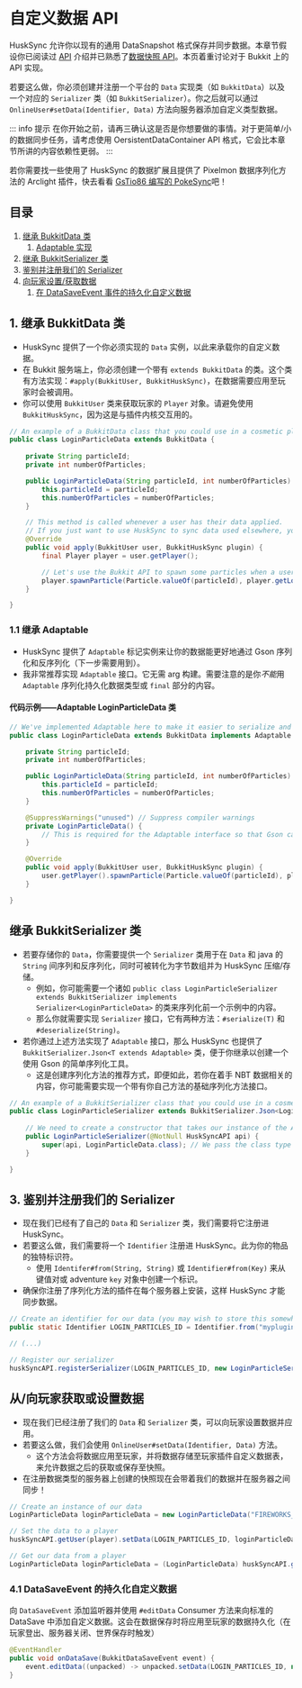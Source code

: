 # 自定义数据 API 

HuskSync 允许你以现有的通用 DataSnapshot 格式保存并同步数据。本章节假设你已阅读过 [API](documentation.api-v3.md) 介绍并已熟悉了[数据快照 API](documentation.api-v3.data-snapshot-api.md)。本页着重讨论对于 Bukkit 上的 API 实现。

若要这么做，你必须创建并注册一个平台的 `Data` 实现类（如 `BukkitData`）以及一个对应的 `Serializer` 类（如 `BukkitSerializer`）。你之后就可以通过 `OnlineUser#setData(Identifier, Data)` 方法向服务器添加自定义类型数据。

::: info 提示
在你开始之前，请再三确认这是否是你想要做的事情。对于更简单/小的数据同步任务，请考虑使用 OersistentDataContainer API 格式，它会比本章节所讲的内容依赖性更弱。
:::

若你需要找一些使用了 HuskSync 的数据扩展且提供了 Pixelmon 数据序列化方法的 Arclight 插件，快去看看 [GsTio86 编写的 PokeSync](https://github.com/GsTio86/PokeSync)吧！

## 目录

1. [继承 BukkitData 类](#1-继承-bukkitdata-类)
    1. [Adaptable 实现](#11-继承-adaptable)
2. [继承 BukkitSerializer 类](#1-继承-bukkitdata-类)
3. [鉴别并注册我们的 Serializer](#3-鉴别并注册我们的-serializer)
4. [向玩家设置/获取数据](#从向玩家获取或设置数据)
    1. [在 DataSaveEvent 事件的持久化自定义数据](#41-datasaveevent-的持久化自定义数据)

## 1. 继承 BukkitData 类

* HuskSync 提供了一个你必须实现的 `Data` 实例，以此来承载你的自定义数据。
* 在 Bukkit 服务端上，你必须创建一个带有 `extends BukkitData` 的类。这个类有方法实现：`#apply(BukkitUser, BukkitHuskSync)`，在数据需要应用至玩家时会被调用。
* 你可以使用 `BukkitUser` 类来获取玩家的 `Player` 对象。请避免使用 `BukkitHuskSync`，因为这是与插件内核交互用的。

```Java
// An example of a BukkitData class that you could use in a cosmetic plugin to store player particle data.
public class LoginParticleData extends BukkitData {
    
    private String particleId;
    private int numberOfParticles;

    public LoginParticleData(String particleId, int numberOfParticles) {
        this.particleId = particleId;
        this.numberOfParticles = numberOfParticles;
    }

    // This method is called whenever a user has their data applied.
    // If you just want to use HuskSync to sync data used elsewhere, you don't have to do anything here, of course
    @Override
    public void apply(BukkitUser user, BukkitHuskSync plugin) {
        final Player player = user.getPlayer();

        // Let's use the Bukkit API to spawn some particles when a user's data is applied (e.g. when they login).
        player.spawnParticle(Particle.valueOf(particleId), player.getLocation(), numberOfParticles);
    }

}
```

### 1.1 继承 Adaptable

* HuskSync 提供了 `Adaptable` 标记实例来让你的数据能更好地通过 Gson 序列化和反序列化（下一步需要用到）。
* 我非常推荐实现 `Adaptable` 接口。它无需 arg 构建。需要注意的是你*不能*用 `Adaptable` 序列化持久化数据类型或 `final` 部分的内容。

#### 代码示例——Adaptable LoginParticleData 类

```Java
// We've implemented Adaptable here to make it easier to serialize and deserialize our data using Gson.
public class LoginParticleData extends BukkitData implements Adaptable {

    private String particleId;
    private int numberOfParticles;

    public LoginParticleData(String particleId, int numberOfParticles) {
        this.particleId = particleId;
        this.numberOfParticles = numberOfParticles;
    }

    @SuppressWarnings("unused") // Suppress compiler warnings
    private LoginParticleData() {
        // This is required for the Adaptable interface so that Gson can intantiate the class when deserializing.
    }

    @Override
    public void apply(BukkitUser user, BukkitHuskSync plugin) {
        user.getPlayer().spawnParticle(Particle.valueOf(particleId), player.getLocation(), numberOfParticles);
    }

}
```

## 继承 BukkitSerializer 类

* 若要存储你的 `Data`，你需要提供一个 `Serializer` 类用于在 `Data` 和 java 的 `String` 间序列和反序列化，同时可被转化为字节数组并为 HuskSync 压缩/存储。
    * 例如，你可能需要一个诸如 `public class LoginParticleSerializer extends BukkitSerializer implements Serializer<LoginParticleData>` 的类来序列化前一个示例中的内容。
    * 那么你就需要实现 `Serializer` 接口，它有两种方法：`#serialize(T)` 和 `#deserialize(String)`。
* 若你通过上述方法实现了 `Adaptable` 接口，那么 HuskSync 也提供了 `BukkitSerializer.Json<T extends Adaptable>` 类，便于你继承以创建一个使用 Gson 的简单序列化工具。
    * 这是创建序列化方法的推荐方式，即便如此，若你在着手 NBT 数据相关的内容，你可能需要实现一个带有你自己方法的基础序列化方法接口。

```Java
// An example of a BukkitSerializer class that you could use in a cosmetic plugin to store player particle data.
public class LoginParticleSerializer extends BukkitSerializer.Json<LoginParticleData> implements Serializer<LoginParticleData> {
    
    // We need to create a constructor that takes our instance of the API
    public LoginParticleSerializer(@NotNull HuskSyncAPI api) {
        super(api, LoginParticleData.class); // We pass the class type here so that Gson knows what class we're serializing
    }

}
```

## 3. 鉴别并注册我们的 Serializer

* 现在我们已经有了自己的 `Data` 和 `Serializer` 类，我们需要将它注册进 HuskSync。
* 若要这么做，我们需要将一个 `Identifier` 注册进 HuskSync。此为你的物品的独特标识符。
    * 使用 `Identifer#from(String, String)` 或 `Identifier#from(Key)` 来从键值对或 adventure `key` 对象中创建一个标识。
* 确保你注册了序列化方法的插件在每个服务器上安装，这样 HuskSync 才能同步数据。

```Java
// Create an identifier for our data (you may wish to store this somewhere where it can be accessed statically)
public static Identifier LOGIN_PARTICLES_ID = Identifier.from("myplugin", "login_particles");

// (...)

// Register our serializer
huskSyncAPI.registerSerializer(LOGIN_PARTICLES_ID, new LoginParticleSerializer(HuskSyncAPI.getInstance()));
```

## 从/向玩家获取或设置数据

* 现在我们已经注册了我们的 `Data` 和 `Serializer` 类，可以向玩家设置数据并应用。
* 若要这么做，我们会使用 `OnlineUser#setData(Identifier, Data)` 方法。
    * 这个方法会将数据应用至玩家，并将数据存储至玩家插件自定义数据表，来允许数据之后的获取或保存至快照。
* 在注册数据类型的服务器上创建的快照现在会带着我们的数据并在服务器之间同步！

```Java
// Create an instance of our data
LoginParticleData loginParticleData = new LoginParticleData("FIREWORKS_SPARK", 10);

// Set the data to a player
huskSyncAPI.getUser(player).setData(LOGIN_PARTICLES_ID, loginParticleData);

// Get our data from a player
LoginParticleData loginParticleData = (LoginParticleData) huskSyncAPI.getUser(player).getData(LOGIN_PARTICLES_ID);
```

### 4.1 DataSaveEvent 的持久化自定义数据

向 `DataSaveEvent` 添加监听器并使用 `#editData` Consumer 方法来向标准的 DataSave 中添加自定义数据。这会在数据保存时将应用至玩家的数据持久化（在玩家登出、服务器关闭、世界保存时触发）

```Java
@EventHandler
public void onDataSave(BukkitDataSaveEvent event) {
    event.editData((unpacked) -> unpacked.setData(LOGIN_PARTICLES_ID, new LoginParticleData("FIREWORKS_SPARK", 10)));
}
```